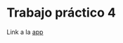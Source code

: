 Trabajo práctico 4
==================

Link a la [app](https://countersapp-teofurlans-projects.vercel.app)

